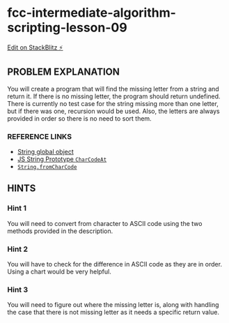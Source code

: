 # fcc-intermediate-algorithm-scripting-lesson-09

[Edit on StackBlitz ⚡️](https://stackblitz.com/edit/js-svwbzf)

## PROBLEM EXPLANATION
You will create a program that will find the missing letter from a string and return it.  If there is no missing letter, the program should return undefined.  There is currently no test case for the string missing more than one letter, but if there was one, recursion would be used.  Also, the letters are always provided in order so there is no need to sort them.

### REFERENCE LINKS
- [String global object](https://developer.mozilla.org/en-US/docs/Web/JavaScript/Reference/Global_Objects/String)
- [JS String Prototype `CharCodeAt`](https://developer.mozilla.org/en-US/docs/Web/JavaScript/Reference/Global_Objects/String/charCodeAt)
- [`String.fromCharCode`](https://developer.mozilla.org/en-US/docs/Web/JavaScript/Reference/Global_Objects/String/fromCharCode) 

## HINTS
### Hint 1
You will need to convert from character to ASCII code using the two methods provided in the description.

### Hint 2
You will have to check for the difference in ASCII code as they are in order.  Using a chart would be very helpful.

### Hint 3
You will need to figure out where the missing letter is, along with handling the case that there is not missing letter as it needs a specific return value.

